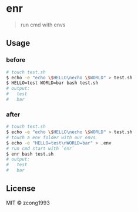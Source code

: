 # enr

> run cmd with envs

## Usage

### before
```bash
# touch test.sh
$ echo -e "echo \$HELLO\necho \$WORLD" > test.sh
$ HELLO=test WORLD=bar bash test.sh
# output:
#   test
#   bar
```
### after
```bash
# touch test.sh
$ echo -e "echo \$HELLO\necho \$WORLD" > test.sh
# touch a env folder with our envs
$ echo -e "HELLO=test\nWORLD=bar" > .env
# run cmd start with `enr`
$ enr bash test.sh
# output:
#   test
#   bar
```

## License

MIT &copy; zcong1993
